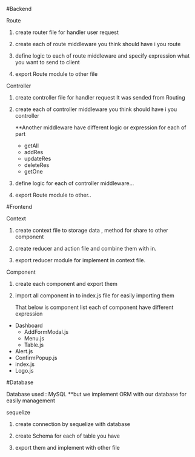 #Backend

Route

1. create router file for handler user request

2. create each of route middleware you think should have i you route

3. define logic to each of route middleware and specify expression what you want to send to client

4. export Route module to other file 

Controller 

1. create controller file for handler request It was sended from Routing 

2. create each of controller middleware you think should have i you controller
	
	**Another middleware have different logic or expression for each of part 

	- getAll  
	- addRes 
	- updateRes 
	- deleteRes 
	- getOne

3. define logic for each of controller middleware...

4. export Route module to other..

#Frontend

Context 

1. create context file to storage data , method for share to other component

2. create reducer and action file and combine them with in.

3. export reducer module for implement in context file.

Component 

1. create each component and export them 

2. import all component in to index.js file for easily importing them

	That below is component list each of component have different expression

- Dashboard 
  - AddFormModal.js 
  - Menu.js
  - Table.js
- Alert.js 
- ConfirmPopup.js
- index.js
- Logo.js

#Database

Database used : MySQL 
**but we implement ORM with our database for easily management

sequelize 

1. create connection by sequelize with database 

2. create Schema for each of table you have 

3. export them and implement with other file
